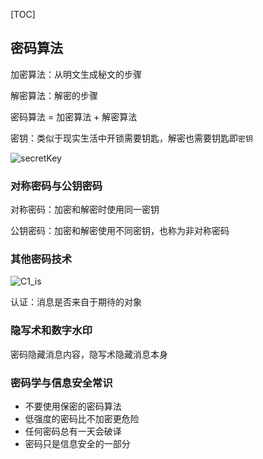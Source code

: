 [TOC]

## 密码算法

加密算法：从明文生成秘文的步骤

解密算法：解密的步骤

密码算法 = 加密算法 + 解密算法

密钥：类似于现实生活中开锁需要钥匙，解密也需要钥匙即`密钥`

![secretKey](/Users/liurenwan/Documents/Cryptography/image/secretKey.png)



### 对称密码与公钥密码

对称密码：加密和解密时使用同一密钥

公钥密码：加密和解密使用不同密钥，也称为非对称密码



### 其他密码技术

![C1_is](/Users/liurenwan/Documents/Cryptography/image/C1_is.png)

认证：消息是否来自于期待的对象



### 隐写术和数字水印

密码隐藏消息内容，隐写术隐藏消息本身



### 密码学与信息安全常识

* 不要使用保密的密码算法
* 低强度的密码比不加密更危险
* 任何密码总有一天会破译
* 密码只是信息安全的一部分

